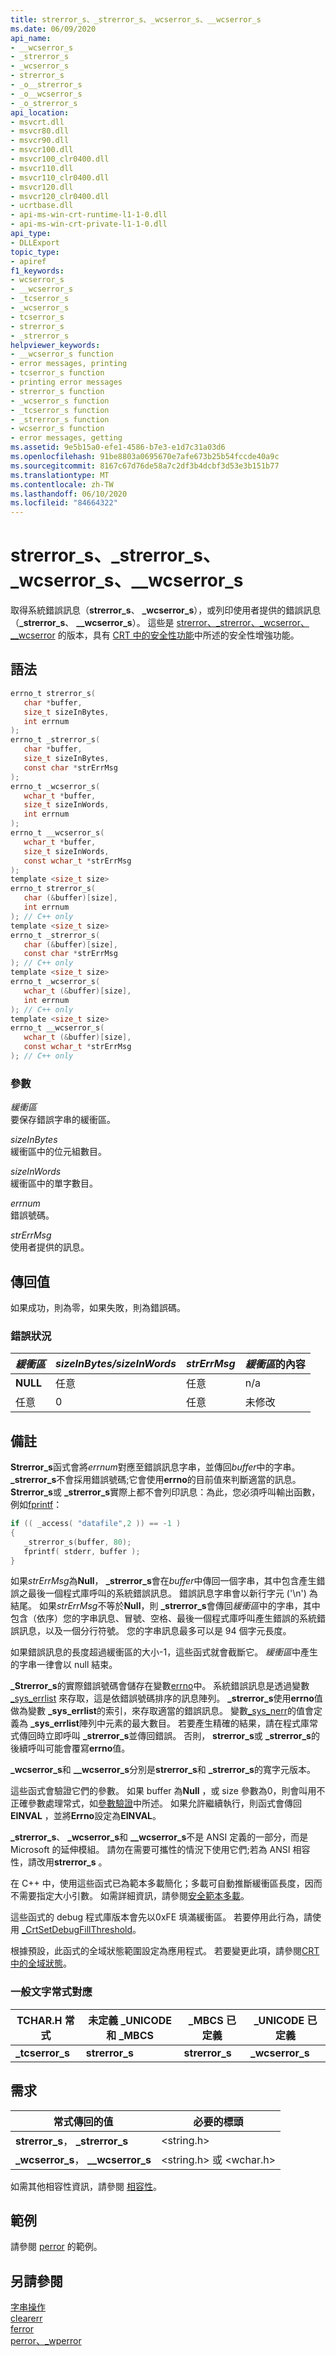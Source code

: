 ```yaml
---
title: strerror_s、_strerror_s、_wcserror_s、__wcserror_s
ms.date: 06/09/2020
api_name:
- __wcserror_s
- _strerror_s
- _wcserror_s
- strerror_s
- _o__strerror_s
- _o__wcserror_s
- _o_strerror_s
api_location:
- msvcrt.dll
- msvcr80.dll
- msvcr90.dll
- msvcr100.dll
- msvcr100_clr0400.dll
- msvcr110.dll
- msvcr110_clr0400.dll
- msvcr120.dll
- msvcr120_clr0400.dll
- ucrtbase.dll
- api-ms-win-crt-runtime-l1-1-0.dll
- api-ms-win-crt-private-l1-1-0.dll
api_type:
- DLLExport
topic_type:
- apiref
f1_keywords:
- wcserror_s
- __wcserror_s
- _tcserror_s
- _wcserror_s
- tcserror_s
- strerror_s
- _strerror_s
helpviewer_keywords:
- __wcserror_s function
- error messages, printing
- tcserror_s function
- printing error messages
- strerror_s function
- _wcserror_s function
- _tcserror_s function
- _strerror_s function
- wcserror_s function
- error messages, getting
ms.assetid: 9e5b15a0-efe1-4586-b7e3-e1d7c31a03d6
ms.openlocfilehash: 91be8803a0695670e7afe673b25b54fccde40a9c
ms.sourcegitcommit: 8167c67d76de58a7c2df3b4dcbf3d53e3b151b77
ms.translationtype: MT
ms.contentlocale: zh-TW
ms.lasthandoff: 06/10/2020
ms.locfileid: "84664322"
---
```

# <a name="strerror_s-_strerror_s-_wcserror_s-__wcserror_s"></a>strerror_s、_strerror_s、_wcserror_s、__wcserror_s

取得系統錯誤訊息（**strerror_s**、 **_wcserror_s**），或列印使用者提供的錯誤訊息（**_strerror_s**、 **__wcserror_s**）。 這些是 [strerror、_strerror、_wcserror、\__wcserror](strerror-strerror-wcserror-wcserror.md) 的版本，具有 [CRT 中的安全性功能](../../c-runtime-library/security-features-in-the-crt.md)中所述的安全性增強功能。

## <a name="syntax"></a>語法

```C
errno_t strerror_s(
   char *buffer,
   size_t sizeInBytes,
   int errnum
);
errno_t _strerror_s(
   char *buffer,
   size_t sizeInBytes,
   const char *strErrMsg
);
errno_t _wcserror_s(
   wchar_t *buffer,
   size_t sizeInWords,
   int errnum
);
errno_t __wcserror_s(
   wchar_t *buffer,
   size_t sizeInWords,
   const wchar_t *strErrMsg
);
template <size_t size>
errno_t strerror_s(
   char (&buffer)[size],
   int errnum
); // C++ only
template <size_t size>
errno_t _strerror_s(
   char (&buffer)[size],
   const char *strErrMsg
); // C++ only
template <size_t size>
errno_t _wcserror_s(
   wchar_t (&buffer)[size],
   int errnum
); // C++ only
template <size_t size>
errno_t __wcserror_s(
   wchar_t (&buffer)[size],
   const wchar_t *strErrMsg
); // C++ only
```

### <a name="parameters"></a>參數

*緩衝區*<br/>
要保存錯誤字串的緩衝區。

*sizeInBytes*<br/>
緩衝區中的位元組數目。

*sizeInWords*<br/>
緩衝區中的單字數目。

*errnum*<br/>
錯誤號碼。

*strErrMsg*<br/>
使用者提供的訊息。

## <a name="return-value"></a>傳回值

如果成功，則為零，如果失敗，則為錯誤碼。

### <a name="error-condtions"></a>錯誤狀況

|*緩衝區*|*sizeInBytes/sizeInWords*|*strErrMsg*|*緩衝區*的內容|
|--------------|------------------------|-----------------|--------------------------|
|**NULL**|任意|任意|n/a|
|任意|0|任意|未修改|

## <a name="remarks"></a>備註

**Strerror_s**函式會將*errnum*對應至錯誤訊息字串，並傳回*buffer*中的字串。 **_strerror_s**不會採用錯誤號碼;它會使用**errno**的目前值來判斷適當的訊息。 **Strerror_s**或 **_strerror_s**實際上都不會列印訊息：為此，您必須呼叫輸出函數，例如[fprintf](fprintf-fprintf-l-fwprintf-fwprintf-l.md)：

```C
if (( _access( "datafile",2 )) == -1 )
{
   _strerror_s(buffer, 80);
   fprintf( stderr, buffer );
}
```

如果*strErrMsg*為**Null**， **_strerror_s**會在*buffer*中傳回一個字串，其中包含產生錯誤之最後一個程式庫呼叫的系統錯誤訊息。 錯誤訊息字串會以新行字元 ('\n') 為結尾。 如果*strErrMsg*不等於**Null**，則 **_strerror_s**會傳回*緩衝區*中的字串，其中包含（依序）您的字串訊息、冒號、空格、最後一個程式庫呼叫產生錯誤的系統錯誤訊息，以及一個分行符號。 您的字串訊息最多可以是 94 個字元長度。

如果錯誤訊息的長度超過緩衝區的大小-1，這些函式就會截斷它。 *緩衝區*中產生的字串一律會以 null 結束。

**_Strerror_s**的實際錯誤號碼會儲存在變數[errno](../../c-runtime-library/errno-doserrno-sys-errlist-and-sys-nerr.md)中。 系統錯誤訊息是透過變數 [_sys_errlist](../../c-runtime-library/errno-doserrno-sys-errlist-and-sys-nerr.md) 來存取，這是依錯誤號碼排序的訊息陣列。 **_strerror_s**使用**errno**值做為變數 **_sys_errlist**的索引，來存取適當的錯誤訊息。 變數[_sys_nerr](../../c-runtime-library/errno-doserrno-sys-errlist-and-sys-nerr.md)的值會定義為 **_sys_errlist**陣列中元素的最大數目。 若要產生精確的結果，請在程式庫常式傳回時立即呼叫 **_strerror_s**並傳回錯誤。 否則， **strerror_s**或 **_strerror_s**的後續呼叫可能會覆寫**errno**值。

**_wcserror_s**和 **__wcserror_s**分別是**strerror_s**和 **_strerror_s**的寬字元版本。

這些函式會驗證它們的參數。 如果 buffer 為**Null** ，或 size 參數為0，則會叫用不正確參數處理常式，如[參數驗證](../../c-runtime-library/parameter-validation.md)中所述。 如果允許繼續執行，則函式會傳回**EINVAL** ，並將**Errno**設定為**EINVAL**。

**_strerror_s**、 **_wcserror_s**和 **__wcserror_s**不是 ANSI 定義的一部分，而是 Microsoft 的延伸模組。 請勿在需要可攜性的情況下使用它們;若為 ANSI 相容性，請改用**strerror_s** 。

在 C++ 中，使用這些函式已為範本多載簡化；多載可自動推斷緩衝區長度，因而不需要指定大小引數。 如需詳細資訊，請參閱[安全範本多載](../../c-runtime-library/secure-template-overloads.md)。

這些函式的 debug 程式庫版本會先以0xFE 填滿緩衝區。 若要停用此行為，請使用 [_CrtSetDebugFillThreshold](crtsetdebugfillthreshold.md)。

根據預設，此函式的全域狀態範圍設定為應用程式。 若要變更此項，請參閱[CRT 中的全域狀態](../global-state.md)。

### <a name="generic-text-routine-mappings"></a>一般文字常式對應

|TCHAR.H 常式|未定義 _UNICODE 和 _MBCS|_MBCS 已定義|_UNICODE 已定義|
|---------------------|------------------------------------|--------------------|-----------------------|
|**_tcserror_s**|**strerror_s**|**strerror_s**|**_wcserror_s**|

## <a name="requirements"></a>需求

|常式傳回的值|必要的標頭|
|-------------|---------------------|
|**strerror_s**， **_strerror_s**|\<string.h>|
|**_wcserror_s**， **__wcserror_s**|\<string.h> 或 \<wchar.h>|

如需其他相容性資訊，請參閱 [相容性](../../c-runtime-library/compatibility.md)。

## <a name="example"></a>範例

請參閱 [perror](perror-wperror.md) 的範例。

## <a name="see-also"></a>另請參閱

[字串操作](../../c-runtime-library/string-manipulation-crt.md)<br/>
[clearerr](clearerr.md)<br/>
[ferror](ferror.md)<br/>
[perror、_wperror](perror-wperror.md)<br/>
